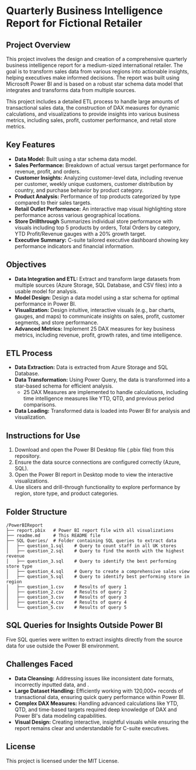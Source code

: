 # Quarterly Business Intelligence Report for Fictional Retailer

## Project Overview

This project involves the design and creation of a comprehensive quarterly business intelligence report for a medium-sized international retailer. The goal is to transform sales data from various regions into actionable insights, helping executives make informed decisions. The report was built using Microsoft Power BI and is based on a robust star schema data model that integrates and transforms data from multiple sources.

This project includes a detailed ETL process to handle large amounts of transactional sales data, the construction of DAX measures for dynamic calculations, and visualizations to provide insights into various business metrics, including sales, profit, customer performance, and retail store metrics.

## Key Features

- **Data Model:** Built using a star schema data model.
- **Sales Performance:** Breakdown of actual versus target performance for revenue, profit, and orders.
- **Customer Insights:** Analyzing customer-level data, including revenue per customer, weekly unique customers, customer distribution by country, and purchase behavior by product category.
- **Product Analysis:** Performance of top products categorized by type compared to their sales targets.
- **Retail Outlet Performance:** An interactive map visual highlighting store performance across various geographical locations.
- **Store Drillthrough** Summarizes individual store performance with visuals including top 5 products by orders, Total Orders by category, YTD Profit/Revenue gauges with a 20% growth target.
- **Executive Summary:** C-suite tailored executive dashboard showing key performance indicators and financial information.

## Objectives

- **Data Integration and ETL:** Extract and transform large datasets from multiple sources (Azure Storage, SQL Database, and CSV files) into a usable model for analysis.
- **Model Design:** Design a data model using a star schema for optimal performance in Power BI.
- **Visualization:** Design intuitive, interactive visuals (e.g., bar charts, gauges, and maps) to communicate insights on sales, profit, customer segments, and store performance.
- **Advanced Metrics:** Implement 25 DAX measures for key business metrics, including revenue, profit, growth rates, and time intelligence.


## ETL Process

- **Data Extraction:** Data is extracted from Azure Storage and SQL Database.
- **Data Transformation:** Using Power Query, the data is transformed into a star-based schema for efficient analysis.
  - 25 DAX Measures are implemented to handle calculations, including time intelligence measures like YTD, QTD, and previous period comparisons.
- **Data Loading:** Transformed data is loaded into Power BI for analysis and visualization.

## Instructions for Use

1. Download and open the Power BI Desktop file (.pbix file) from this repository.
2. Ensure the data source connections are configured correctly (Azure, SQL).
3. Open the Power BI report in Desktop mode to view the interactive visualizations.
4. Use slicers and drill-through functionality to explore performance by region, store type, and product categories.

## Folder Structure
```
/PowerBIReport
├── report.pbix   # Power BI report file with all visualizations
├── readme.md     # This README file
├── SQL Queries/  # Folder containing SQL queries to extract data
│   ├── question_1.sql    # Query to count staff in all UK stores
│   ├── question_2.sql    # Query to find the month with the highest revenue
│   ├── question_3.sql    # Query to identify the best performing store type
│   ├── question_4.sql    # Query to create a comprehensive sales view
│   ├── question_5.sql    # Query to identify best performing store in region
│   ├── question_1.csv    # Results of query 1
│   ├── question_2.csv    # Results of query 2
│   ├── question_3.csv    # Results of query 3
│   ├── question_4.csv    # Results of query 4
│   └── question_5.csv    # Results of query 5
```

## SQL Queries for Insights Outside Power BI

Five SQL queries were written to extract insights directly from the source data for use outside the Power BI environment.

## Challenges Faced

- **Data Cleansing:** Addressing issues like inconsistent date formats, incorrectly inputted data, and .
- **Large Dataset Handling:** Efficiently working with 120,000+ records of transactional data, ensuring quick query performance within Power BI.
- **Complex DAX Measures:** Handling advanced calculations like YTD, QTD, and time-based targets required deep knowledge of DAX and Power BI's data modeling capabilities.
- **Visual Design:** Creating interactive, insightful visuals while ensuring the report remains clear and understandable for C-suite executives.

## License

This project is licensed under the MIT License.
